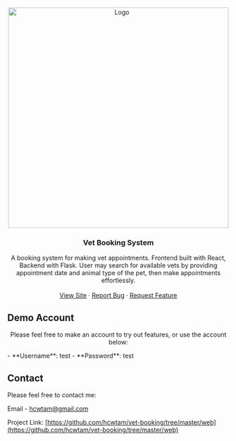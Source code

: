 <!-- PROJECT LOGO -->
<br />
<p align="center">
  <a href="https://github.com/hcwtam/vet-booking/tree/master/web">
    <img src="assets/../src/assets/showcase.png" alt="Logo" width="500">
  </a>

  <h3 align="center">Vet Booking System</h3>

  <p align="center">
    A booking system for making vet appointments. Frontend built with React, Backend with Flask. User may search for available vets by providing appointment date and animal type of the pet, then make appointments effortlessly.
    <br />
    <br />
    <a href="https://spca-forms.netlify.app/">View Site</a>
    ·
    <a href="https://github.com/hcwtam/vet-booking/tree/master/web/issues">Report Bug</a>
    ·
    <a href="https://github.com/hcwtam/vet-booking/tree/master/web/issues">Request Feature</a>
  </p>
</p>

## Demo Account
<p align="center">Please feel free to make an account to try out features, or use the account below:</p>
- **Username**: test
- **Password**: test


<!-- CONTACT -->

## Contact

Please feel free to contact me:

Email - [hcwtam@gmail.com](hcwtam@gmail.com)

Project Link: [https://github.com/hcwtam/vet-booking/tree/master/web](https://github.com/hcwtam/vet-booking/tree/master/web)

